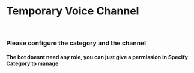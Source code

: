 <h1>Temporary Voice Channel</h1><br>
<h3>Please configure the category and the channel</h3>

<h4>The bot doesnt need any role, you can just give a permission in Specify Category to manage</h4>
